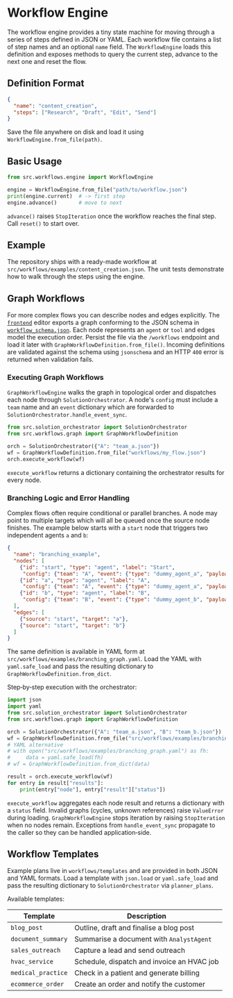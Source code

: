 # Workflow Engine

The workflow engine provides a tiny state machine for moving through a series of
steps defined in JSON or YAML. Each workflow file contains a list of step names
and an optional `name` field. The `WorkflowEngine` loads this definition and
exposes methods to query the current step, advance to the next one and reset the
flow.

## Definition Format

```json
{
  "name": "content_creation",
  "steps": ["Research", "Draft", "Edit", "Send"]
}
```

Save the file anywhere on disk and load it using
`WorkflowEngine.from_file(path)`.

## Basic Usage

```python
from src.workflows.engine import WorkflowEngine

engine = WorkflowEngine.from_file("path/to/workflow.json")
print(engine.current)  # -> first step
engine.advance()       # move to next
```

`advance()` raises `StopIteration` once the workflow reaches the final step.
Call `reset()` to start over.

## Example

The repository ships with a ready-made workflow at
`src/workflows/examples/content_creation.json`. The unit tests demonstrate how to
walk through the steps using the engine.

## Graph Workflows

For more complex flows you can describe nodes and edges explicitly. The
[`frontend`](../frontend) editor exports a graph conforming to the JSON schema in
[`workflow_schema.json`](workflow_schema.json). Each node represents an `agent`
or `tool` and edges model the execution order. Persist the file via the `/workflows`
endpoint and load it later with `GraphWorkflowDefinition.from_file()`. Incoming
definitions are validated against the schema using ``jsonschema`` and an HTTP
``400`` error is returned when validation fails.

### Executing Graph Workflows

`GraphWorkflowEngine` walks the graph in topological order and dispatches each
node through `SolutionOrchestrator`. A node's ``config`` must include a
``team`` name and an ``event`` dictionary which are forwarded to
``SolutionOrchestrator.handle_event_sync``.

```python
from src.solution_orchestrator import SolutionOrchestrator
from src.workflows.graph import GraphWorkflowDefinition

orch = SolutionOrchestrator({"A": "team_a.json"})
wf = GraphWorkflowDefinition.from_file("workflows/my_flow.json")
orch.execute_workflow(wf)
```

``execute_workflow`` returns a dictionary containing the orchestrator results
for every node.

### Branching Logic and Error Handling

Complex flows often require conditional or parallel branches. A node may point to
multiple targets which will all be queued once the source node finishes. The
example below starts with a ``start`` node that triggers two independent agents
``a`` and ``b``:

```json
{
  "name": "branching_example",
  "nodes": [
    {"id": "start", "type": "agent", "label": "Start",
     "config": {"team": "A", "event": {"type": "dummy_agent_a", "payload": {}}}},
    {"id": "a", "type": "agent", "label": "A",
     "config": {"team": "A", "event": {"type": "dummy_agent_a", "payload": {"foo": 1}}}},
    {"id": "b", "type": "agent", "label": "B",
     "config": {"team": "B", "event": {"type": "dummy_agent_b", "payload": {"bar": 2}}}}
  ],
  "edges": [
    {"source": "start", "target": "a"},
    {"source": "start", "target": "b"}
  ]
}
```

The same definition is available in YAML form at
``src/workflows/examples/branching_graph.yaml``. Load the YAML with
``yaml.safe_load`` and pass the resulting dictionary to
``GraphWorkflowDefinition.from_dict``.

Step‑by‑step execution with the orchestrator:

```python
import json
import yaml
from src.solution_orchestrator import SolutionOrchestrator
from src.workflows.graph import GraphWorkflowDefinition

orch = SolutionOrchestrator({"A": "team_a.json", "B": "team_b.json"})
wf = GraphWorkflowDefinition.from_file("src/workflows/examples/branching_graph.json")
# YAML alternative
# with open("src/workflows/examples/branching_graph.yaml") as fh:
#     data = yaml.safe_load(fh)
# wf = GraphWorkflowDefinition.from_dict(data)

result = orch.execute_workflow(wf)
for entry in result["results"]:
    print(entry["node"], entry["result"]["status"])
```

``execute_workflow`` aggregates each node result and returns a dictionary with a
``status`` field. Invalid graphs (cycles, unknown references) raise
``ValueError`` during loading. ``GraphWorkflowEngine`` stops iteration by raising
``StopIteration`` when no nodes remain. Exceptions from
``handle_event_sync`` propagate to the caller so they can be handled
application‑side.

## Workflow Templates

Example plans live in `workflows/templates` and are provided in both JSON and
YAML formats. Load a template with `json.load` or `yaml.safe_load` and pass the
resulting dictionary to `SolutionOrchestrator` via `planner_plans`.

Available templates:

| Template | Description |
| -------- | ----------- |
| `blog_post` | Outline, draft and finalise a blog post |
| `document_summary` | Summarise a document with `AnalystAgent` |
| `sales_outreach` | Capture a lead and send outreach |
| `hvac_service` | Schedule, dispatch and invoice an HVAC job |
| `medical_practice` | Check in a patient and generate billing |
| `ecommerce_order` | Create an order and notify the customer |
